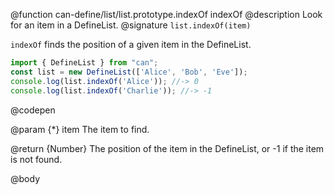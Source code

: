 @function can-define/list/list.prototype.indexOf indexOf
@description Look for an item in a DefineList.
@signature `list.indexOf(item)`

`indexOf` finds the position of a given item in the DefineList.

  ```js
import { DefineList } from "can";
const list = new DefineList(['Alice', 'Bob', 'Eve']);
console.log(list.indexOf('Alice')); //-> 0
console.log(list.indexOf('Charlie')); //-> -1
  ```
  @codepen

  @param {*} item The item to find.

  @return {Number} The position of the item in the DefineList, or -1 if the item is not found.

@body
